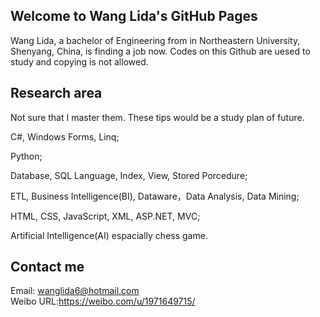 ## Welcome to Wang Lida's GitHub Pages

 Wang Lida, a bachelor of Engineering from in Northeastern University, Shenyang, China, is finding a job now. Codes on this Github are uesed to study and copying is not allowed.

## Research area

Not sure that I master them. These tips would be a study plan of future.

 C#, Windows Forms, Linq;
 
 Python;
 
 Database, SQL Language, Index, View, Stored Porcedure;
 
 ETL, Business Intelligence(BI), Dataware，Data Analysis, Data Mining;
 
 HTML, CSS, JavaScript, XML, ASP.NET, MVC;
 
 Artificial Intelligence(AI) espacially chess game.
 
 

## Contact me
Email: wanglida6@hotmail.com <br>
Weibo URL:https://weibo.com/u/1971649715/
